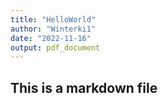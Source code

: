 ```yaml
---
title: "HelloWorld"
author: "Winterki1"
date: "2022-11-16"
output: pdf_document
---
```


## This is a markdown file